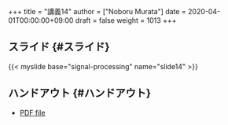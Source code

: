+++
title = "講義14"
author = ["Noboru Murata"]
date = 2020-04-01T00:00:00+09:00
draft = false
weight = 1013
+++

## スライド {#スライド}

{{< myslide base="signal-processing" name="slide14" >}}


## ハンドアウト {#ハンドアウト}

-   [PDF file](https://noboru-murata.github.io/signal-processing/pdfs/slide14.pdf)
